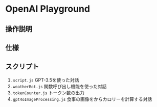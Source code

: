 
# OpenAI Playground

## 操作説明


## 仕様


## スクリプト

1. `script.js` GPT-3.5を使った対話
1. `weatherBot.js` 関数呼び出し機能を使った対話
1. `tokenCounter.js` トークン数の出力
1. `gpt4oImageProcessing.js` 食事の画像をからカロリーを計算する対話
